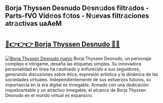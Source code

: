 ## Borja Thyssen Desnudo D𝚎sn𝚞dos filtr𝚊dos - Parts-fVO Vid𝚎os f𝚘tos - N𝚞evas filtr𝚊ciones atr𝚊ctivas uaAeM

# <h2><a href="http://mb0x8yy.tromn.icu/?c=Borja+Thyssen+Desnudo">🔗👉👉👉 Borja Thyssen Desnudo 🔗🔗</a></h2>

[![Borja Thyssen Desnudo nuevo](https://i.imgur.com/pEAQMta.gif)](http://mb0x8yy.tromn.icu/?c=Borja+Thyssen+Desnudo)
Borja Thyssen Desnudo, un personaje complejo e intrigante, desafía las etiquetas simples. Su innovadora personalidad en línea ha cautivado y enfurecido a sus seguidores, generando discusiones sobre ética, expresión artística y la dinámica de las sociedades virtuales. Independientemente de sus esfuerzos futuros, su importancia en la era digital es innegable. Armado con una dedicación inquebrantable y un atractivo innegable, el alcance de Borja Thyssen Desnudo en el mundo virtual es expansivo.
